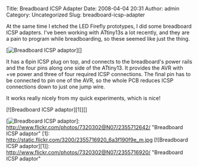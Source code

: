 Title: Breadboard ICSP Adapter
Date: 2008-04-04 20:31
Author: admin
Category: Uncategorized
Slug: breadboard-icsp-adapter

At the same time I etched the LED Firefly prototypes, I did some
breadboard ICSP adapters. I've been working with ATtiny13s a lot
recently, and they are a pain to program while breadboarding, so these
seemed like just the thing.

[![Breadboard ICSP adaptor][]][]

It has a 6pin ICSP plug on top, and connects to the breadboard's power
rails and the four pins along one side of the ATtiny13. It provides the
AVR with +ve power and three of four required ICSP connections. The
final pin has to be connected to pin one of the AVR, so the whole PCB
reduces ICSP connections down to just one jump wire.

It works really nicely from my quick experiments, which is nice!

[![Breadboard ICSP adaptor][1]][]

  [Breadboard ICSP adaptor]: http://static.flickr.com/2304/2355712642_8deabaf564_m.jpg
  [![Breadboard ICSP adaptor][]]: http://www.flickr.com/photos/7320302@N07/2355712642/
    "Breadboard ICSP adaptor"
  [1]: http://static.flickr.com/3200/2355716920_6a3f190f9e_m.jpg
  [![Breadboard ICSP adaptor][1]]: http://www.flickr.com/photos/7320302@N07/2355716920/
    "Breadboard ICSP adaptor"
